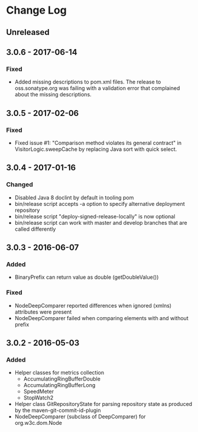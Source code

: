 # Change Log

## Unreleased

## 3.0.6 - 2017-06-14
### Fixed
- Added missing descriptions to pom.xml files. The release to oss.sonatype.org 
  was failing with a validation error that complained about the missing 
  descriptions.

## 3.0.5 - 2017-02-06
### Fixed
- Fixed issue #1: "Comparison method violates its general contract" in
  VisitorLogic.sweepCache by replacing Java sort with quick select.

## 3.0.4 - 2017-01-16
### Changed
- Disabled Java 8 doclint by default in tooling pom
- bin/release script accepts -a option to specify alternative deployment
  repository
- bin/release script "deploy-signed-release-locally" is now optional
- bin/release script can work with master and develop branches that are called
  differently

## 3.0.3 - 2016-06-07
### Added
- BinaryPrefix can return value as double (getDoubleValue())

### Fixed
- NodeDeepComparer reported differences when ignored (xmlns) attributes were
  present
- NodeDeepComparer failed when comparing elements with and without prefix

## 3.0.2 - 2016-05-03
### Added
- Helper classes for metrics collection
  - AccumulatingRingBufferDouble
  - AccumulatingRingBufferLong
  - SpeedMeter
  - StopWatch2
- Helper class GitRepositoryState for parsing repository state as produced by
  the maven-git-commit-id-plugin
- NodeDeepComparer (subclass of DeepComparer) for org.w3c.dom.Node
